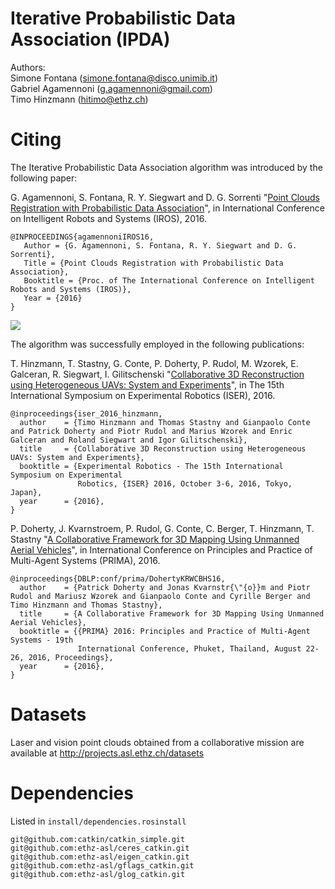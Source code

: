 # Iterative Probabilistic Data Association (IPDA)

Authors: <br>
Simone Fontana (simone.fontana@disco.unimib.it)<br>
Gabriel Agamennoni (g.agamennoni@gmail.com)<br>
Timo Hinzmann (hitimo@ethz.ch)

# Citing
The Iterative Probabilistic Data Association algorithm was introduced by the following paper:

G. Agamennoni, S. Fontana, R. Y. Siegwart and D. G. Sorrenti "[Point Clouds Registration with Probabilistic Data Association](https://github.com/ethz-asl/ipda/wiki/0383.pdf)", in International Conference on Intelligent Robots and Systems (IROS), 2016.

```
@INPROCEEDINGS{agamennoniIROS16,
   Author = {G. Agamennoni, S. Fontana, R. Y. Siegwart and D. G. Sorrenti},
   Title = {Point Clouds Registration with Probabilistic Data Association},
   Booktitle = {Proc. of The International Conference on Intelligent Robots and Systems (IROS)},
   Year = {2016}
}
```
![](https://github.com/ethz-asl/ipda/wiki/ipda.png)

The algorithm was successfully employed in the following publications:

T. Hinzmann, T. Stastny, G. Conte, P. Doherty, P. Rudol, M. Wzorek, E. Galceran, R. Siegwart, I. Gilitschenski "[Collaborative 3D Reconstruction using Heterogeneous UAVs: System and Experiments](http://hitimo.de/publications/iser_2016_hinzmann.pdf)", in The 15th International Symposium on Experimental Robotics (ISER), 2016.

```
@inproceedings{iser_2016_hinzmann,
  author    = {Timo Hinzmann and Thomas Stastny and Gianpaolo Conte and Patrick Doherty and Piotr Rudol and Marius Wzorek and Enric Galceran and Roland Siegwart and Igor Gilitschenski},
  title     = {Collaborative 3D Reconstruction using Heterogeneous UAVs: System and Experiments},
  booktitle = {Experimental Robotics - The 15th International Symposium on Experimental
               Robotics, {ISER} 2016, October 3-6, 2016, Tokyo, Japan},
  year      = {2016},
}
```
P. Doherty, J. Kvarnstroem, P. Rudol, G. Conte, C. Berger, T. Hinzmann, T. Stastny "[A Collaborative Framework for 3D Mapping Using Unmanned Aerial Vehicles](http://hitimo.de/publications/prima_2016_doherty.pdf)", in International Conference on Principles and Practice of Multi-Agent Systems (PRIMA), 2016.

```
@inproceedings{DBLP:conf/prima/DohertyKRWCBHS16,
  author    = {Patrick Doherty and Jonas Kvarnstr{\"{o}}m and Piotr Rudol and Mariusz Wzorek and Gianpaolo Conte and Cyrille Berger and Timo Hinzmann and Thomas Stastny},
  title     = {A Collaborative Framework for 3D Mapping Using Unmanned Aerial Vehicles},
  booktitle = {{PRIMA} 2016: Principles and Practice of Multi-Agent Systems - 19th
               International Conference, Phuket, Thailand, August 22-26, 2016, Proceedings},
  year      = {2016},
}
```

# Datasets
Laser and vision point clouds obtained from a collaborative mission are available at http://projects.asl.ethz.ch/datasets

# Dependencies
Listed in `install/dependencies.rosinstall`
```
git@github.com:catkin/catkin_simple.git
git@github.com:ethz-asl/ceres_catkin.git
git@github.com:ethz-asl/eigen_catkin.git
git@github.com:ethz-asl/gflags_catkin.git
git@github.com:ethz-asl/glog_catkin.git
```
